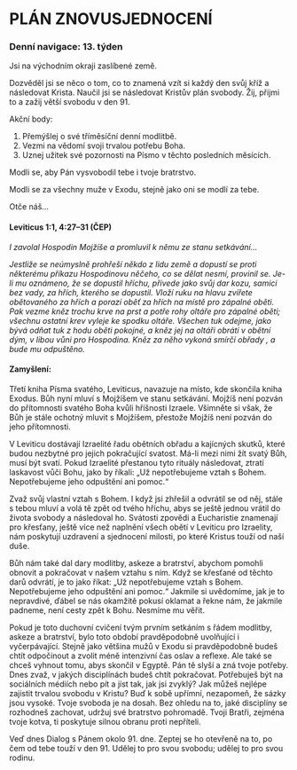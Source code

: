 # PLÁN ZNOVUSJEDNOCENÍ

### Denní navigace: 13. týden

Jsi na východním okraji zaslíbené země.

Dozvěděl jsi se něco o tom, co to znamená vzít si každý den svůj kříž a následovat Krista. Naučil jsi se následovat Kristův plán svobody. Žij, přijmi to a zažij větší svobodu v den 91.

Akční body:
1. Přemýšlej o své tříměsíční denní modlitbě.
2. Vezmi na vědomí svoji trvalou potřebu Boha.
3. Uznej užitek své pozornosti na Písmo v těchto posledních měsících.

Modli se, aby Pán vysvobodil tebe i tvoje bratrstvo.

Modli se za všechny muže v Exodu, stejně jako oni se modlí za tebe.

Otče náš...

#### Leviticus 1:1, 4:27–31 (ČEP)
*I zavolal Hospodin Mojžíše a promluvil k němu ze stanu setkávání...*

*Jestliže se neúmyslně prohřeší někdo z lidu země a dopustí se proti některému příkazu Hospodinovu něčeho, co se dělat nesmí, provinil se. Je-li mu oznámeno, že se dopustil hříchu, přivede jako svůj dar kozu, samici bez vady, za hřích, kterého se dopustil. Vloží ruku na hlavu zvířete obětovaného za hřích a porazí oběť za hřích na místě pro zápalné oběti. Pak vezme kněz trochu krve na prst a potře rohy oltáře pro zápalné oběti; všechnu ostatní krev vyleje ke spodku oltáře. Všechen tuk odejme, jako bývá odňat tuk z hodu oběti pokojné, a kněz jej na oltáři obrátí v obětní dým, v libou vůni pro Hospodina. Kněz za něho vykoná smírčí obřady , a bude mu odpuštěno.*

#### Zamyšlení:
Třetí kniha Písma svatého, Leviticus, navazuje na místo, kde skončila kniha Exodus. Bůh nyní mluví s Mojžíšem ve stanu setkávání. Mojžíš není pozván do přítomnosti svatého Boha kvůli hříšnosti Izraele. Všimněte si však, že Bůh je stále ochotný mluvit s Mojžíšem, přestože Mojžíš není pozván do jeho přítomnosti.

V Leviticu dostávají Izraelité řadu obětních obřadu a kajícných skutků, které budou nezbytné pro jejich pokračující svatost. Má-li mezi nimi žít svatý Bůh, musí být svatí. Pokud Izraelité přestanou tyto rituály následovat, ztratí laskavost vůči Bohu, jako by říkali: „Už nepotřebujeme vztah s Bohem. Nepotřebujeme jeho odpuštění ani pomoc.“

Zvaž svůj vlastní vztah s Bohem. I když jsi zhřešil a odvrátil se od něj, stále s tebou mluví a volá tě zpět od tvého hříchu, abys se ještě jednou vrátil do života svobody a následoval ho. Svátosti zpovědi a Eucharistie znamenají pro křesťany, ještě více než naplnění všech obětí v Leviticu pro Izraelity, nám poskytují uzdravení a sjednocení milosti, po které Kristus touží od naší duše.

Bůh nám také dal dary modlitby, askeze a bratrství, abychom pomohli obnovit a pokračovat v našem vztahu s ním. Když se křesťané od těchto darů odvrátí, je to jako říkat: „Už nepotřebujeme vztah s Bohem. Nepotřebujeme jeho odpuštění ani pomoc.“ Jakmile si uvědomíme, jak je to nepravdivé, ďábel se nás okamžitě pokusí oklamat a řekne nám, že jakmile padneme, není cesty zpět k Bohu. Nesmíme mu věřit.

Pokud je toto duchovní cvičení tvým prvním setkáním s řádem modlitby, askeze a bratrství, bylo toto období pravděpodobně uvolňující i vyčerpávající. Stejně jako většina mužů v Exodu si pravděpodobně budeš chtít odpočinout a zvolit méně intenzivní čas oslav a reflexe. Ale také se chceš vyhnout tomu, abys skončil v Egyptě. Pán tě slyší a zná tvoje potřeby. Dnes zvaž, v jakých disciplínách budeš chtít pokračovat. Potřebuješ být na sociálních médiích nebo pít a jíst tak, jak jsi zvyklý? Jak můžeš nejlépe zajistit trvalou svobodu v Kristu? Buď k sobě upřímní, nezapomeň, že sázky jsou vysoké. Tvoje svoboda je na dosah. Bez ohledu na to, jaké disciplíny se rozhodneš zachovat, udržuj své bratrstvo pohromadě. Tvoji Bratři, zejména tvoje kotva, ti poskytuje silnou obranu proti nepříteli.

Veď dnes Dialog s Pánem okolo 91. dne. Zeptej se ho otevřeně na to, po čem od tebe touží v den 91. Udělej to pro svou svobodu; udělej to pro svou rodinu.
